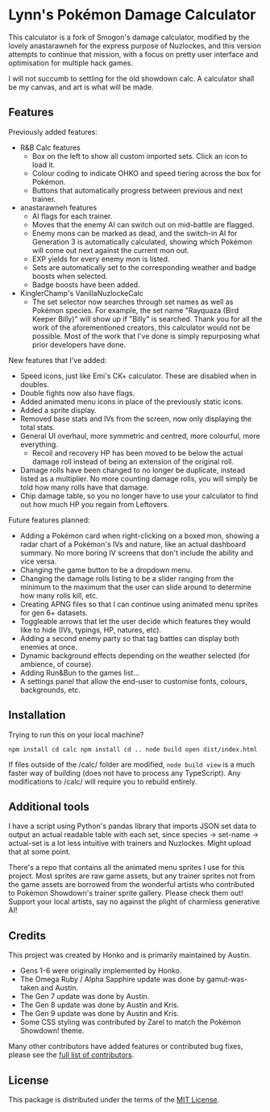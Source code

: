 # Lynn's Pokémon Damage Calculator
This calculator is a fork of Smogon's damage calculator, modified by the lovely anastarawneh for the express purpose of Nuzlockes, and this version attempts to continue that mission, with a focus on pretty user interface and optimisation for multiple hack games.

I will not succumb to settling for the old showdown calc. A calculator shall be my canvas, and art is what will be made.

## Features

Previously added features:
- R&B Calc features
  - Box on the left to show all custom imported sets. Click an icon to load it.
  - Colour coding to indicate OHKO and speed tiering across the box for Pokémon.
  - Buttons that automatically progress between previous and next trainer.
- anastarawneh features
  - AI flags for each trainer.
  - Moves that the enemy AI can switch out on mid-battle are flagged.
  - Enemy mons can be marked as dead, and the switch-in AI for Generation 3 is automatically calculated, showing which Pokémon will come out next against the current mon out.
  - EXP yields for every enemy mon is listed.
  - Sets are automatically set to the corresponding weather and badge boosts when selected.
  - Badge boosts have been added.
- KinglerChamp's VanillaNuzlockeCalc
  - The set selector now searches through set names as well as Pokémon species. For example, the set name "Rayquaza (Bird Keeper Billy)" will show up if "Billy" is searched.
Thank you for all the work of the aforementioned creators, this calculator would not be possible. Most of the work that I've done is simply repurposing what prior developers have done.

New features that I've added:
- Speed icons, just like Emi's CK+ calculator. These are disabled when in doubles.
- Double fights now also have flags.
- Added animated menu icons in place of the previously static icons.
- Added a sprite display.
- Removed base stats and IVs from the screen, now only displaying the total stats. 
- General UI overhaul, more symmetric and centred, more colourful, more everything.
  - Recoil and recovery HP has been moved to be below the actual damage roll instead of being an extension of the original roll.
- Damage rolls have been changed to no longer be duplicate, instead listed as a multiplier. No more counting damage rolls, you will simply be told how many rolls have that damage.
- Chip damage table, so you no longer have to use your calculator to find out how much HP you regain from Leftovers.

Future features planned:
- Adding a Pokémon card when right-clicking on a boxed mon, showing a radar chart of a Pokémon's IVs and nature, like an actual dashboard summary. No more boring IV screens that don't include the ability and vice versa.
- Changing the game button to be a dropdown menu.
- Changing the damage rolls listing to be a slider ranging from the minimum to the maximum that the user can slide around to determine how many rolls kill, etc.
- Creating APNG files so that I can continue using animated menu sprites for gen 6+ datasets.
- Toggleable arrows that let the user decide which features they would like to hide (IVs, typings, HP, natures, etc).
- Adding a second enemy party so that tag battles can display both enemies at once.
- Dynamic background effects depending on the weather selected (for ambience, of course).
- Adding Run&Bun to the games list...
- A settings panel that allow the end-user to customise fonts, colours, backgrounds, etc.

## Installation
Trying to run this on your local machine?

`npm install
cd calc
npm install
cd ..
node build
open dist/index.html`

If files outside of the /calc/ folder are modified, `node build view` is a much faster way of building (does not have to process any TypeScript). Any modifications to /calc/ will require you to rebuild entirely.

## Additional tools
I have a script using Python's pandas library that imports JSON set data to output an actual readable table with each set, since species -> set-name -> actual-set is a lot less intuitive with trainers and Nuzlockes. Might upload that at some point.

There's a repo that contains all the animated menu sprites I use for this project. Most sprites are raw game assets, but any trainer sprites not from the game assets are borrowed from the wonderful artists who contributed to Pokémon Showdown's trainer sprite gallery. Please check them out! Support your local artists, say no against the plight of charmless generative AI!


## Credits

This project was created by Honko and is primarily maintained by Austin.

- Gens 1-6 were originally implemented by Honko.
- The Omega Ruby / Alpha Sapphire update was done by gamut-was-taken and Austin.
- The Gen 7 update was done by Austin.
- The Gen 8 update was done by Austin and Kris.
- The Gen 9 update was done by Austin and Kris.
- Some CSS styling was contributed by Zarel to match the Pokémon Showdown! theme.

Many other contributors have added features or contributed bug fixes, please see the
[full list of contributors](https://github.com/smogon/damage-calc/graphs/contributors).

## License

This package is distributed under the terms of the [MIT License][3].

  [0]: https://github.com/smogon/damage-calc
  [1]: https://github.com/smogon/damage-calc/tree/master/calc
  [2]: https://github.com/smogon/damage-calc/tree/master/src
  [3]: https://github.com/smogon/damage-calc/blob/master/LICENSE
  [4]: https://github.com/smogon/damage-calc/blob/master/TASKS.md
  [5]: https://unpkg.com/
  [6]: https://webpack.js.org/
  [7]: https://rollupjs.org/
  [8]: https://parceljs.org/
  [9]: https://github.com/pkmn/ps/blob/master/data
